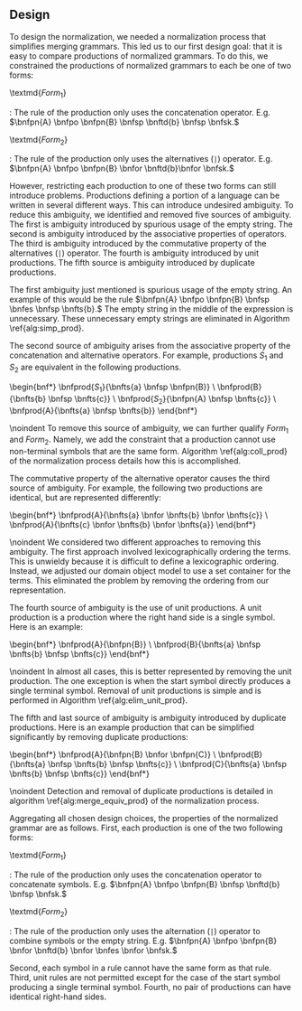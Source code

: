 ## Design

To design the normalization, we needed a normalization process that simplifies merging grammars. This led us to our first design goal: that it is easy to compare productions of normalized grammars. To do this, we constrained the productions of normalized grammars to each be one of two forms:

\textmd{$\textit{Form}_1$}

:   The rule of the production only uses the concatenation operator. E.g. $\bnfpn{A} \bnfpo \bnfpn{B} \bnfsp \bnftd{b} \bnfsp \bnfsk.$

\textmd{$\textit{Form}_2$}

:   The rule of the production only uses the alternatives (`|`) operator. E.g. $\bnfpn{A} \bnfpo \bnfpn{B} \bnfor \bnftd{b}\bnfor \bnfsk.$

However, restricting each production to one of these two forms can still introduce problems. Productions defining a portion of a language can be written in several different ways. This can introduce undesired ambiguity. To reduce this ambiguity, we identified and removed five sources of ambiguity. The first is ambiguity introduced by spurious usage of the empty string. The second is ambiguity introduced by the associative properties of operators. The third is ambiguity introduced by the commutative property of the alternatives (`|`) operator. The fourth is ambiguity introduced by unit productions. The fifth source is ambiguity introduced by duplicate productions.

The first ambiguity just mentioned is spurious usage of the empty string. An example of this would be the rule $\bnfpn{A} \bnfpo \bnfpn{B} \bnfsp \bnfes \bnfsp \bnfts{b}.$ The empty string in the middle of the expression is unnecessary. These unnecessary empty strings are eliminated in Algorithm \ref{alg:simp_prod}.

The second source of ambiguity arises from the associative property of the concatenation and alternative operators. For example, productions $S_1$ and $S_2$ are equivalent in the following productions.

\begin{bnf*}
\bnfprod{$S_1$}{\bnfts{a} \bnfsp \bnfpn{B}} \\
\bnfprod{B}{\bnfts{b} \bnfsp \bnfts{c}} \\
\bnfprod{$S_2$}{\bnfpn{A} \bnfsp \bnfts{c}} \\
\bnfprod{A}{\bnfts{a} \bnfsp \bnfts{b}}
\end{bnf*}

\noindent To remove this source of ambiguity, we can further qualify $\textit{Form}_1$ and $\textit{Form}_2.$ Namely, we add the constraint that a production cannot use non-terminal symbols that are the same form. Algorithm \ref{alg:coll_prod} of the normalization process details how this is accomplished.

The commutative property of the alternative operator causes the third source of ambiguity. For example, the following two productions are identical, but are represented differently:

\begin{bnf*}
\bnfprod{A}{\bnfts{a} \bnfor \bnfts{b} \bnfor \bnfts{c}} \\
\bnfprod{A}{\bnfts{c} \bnfor \bnfts{b} \bnfor \bnfts{a}}
\end{bnf*}

\noindent We considered two different approaches to removing this ambiguity. The first approach involved lexicographically ordering the terms. This is unwieldy because it is difficult to define a lexicographic ordering. Instead, we adjusted our domain object model to use a set container for the terms. This eliminated the problem by removing the ordering from our representation.

The fourth source of ambiguity is the use of unit productions. A unit production is a production where the right hand side is a single symbol. Here is an example:

\begin{bnf*}
\bnfprod{A}{\bnfpn{B}} \\
\bnfprod{B}{\bnfts{a} \bnfsp \bnfts{b} \bnfsp \bnfts{c}}
\end{bnf*}

\noindent In almost all cases, this is better represented by removing the unit production. The one exception is when the start symbol directly produces a single terminal symbol. Removal of unit productions is simple and is performed in Algorithm \ref{alg:elim_unit_prod}.

The fifth and last source of ambiguity is ambiguity introduced by duplicate productions. Here is an example production that can be simplified significantly by removing duplicate productions:

\begin{bnf*}
\bnfprod{A}{\bnfpn{B} \bnfor \bnfpn{C}} \\
\bnfprod{B}{\bnfts{a} \bnfsp \bnfts{b} \bnfsp \bnfts{c}} \\
\bnfprod{C}{\bnfts{a} \bnfsp \bnfts{b} \bnfsp \bnfts{c}}
\end{bnf*}

\noindent Detection and removal of duplicate productions is detailed in algorithm \ref{alg:merge_equiv_prod} of the normalization process.

Aggregating all chosen design choices, the properties of the normalized grammar are as follows. First, each production is one of the two following forms:

\textmd{$\textit{Form}_1$}

:   The rule of the production only uses the concatenation operator to concatenate symbols. E.g. $\bnfpn{A} \bnfpo \bnfpn{B} \bnfsp \bnftd{b} \bnfsp \bnfsk.$

\textmd{$\textit{Form}_2$}

:   The rule of the production only uses the alternation (`|`) operator to combine symbols or the empty string. E.g. $\bnfpn{A} \bnfpo \bnfpn{B} \bnfor \bnftd{b} \bnfor \bnfes \bnfor \bnfsk.$

Second, each symbol in a rule cannot have the same form as that rule. Third, unit rules are not permitted except for the case of the start symbol producing a single terminal symbol. Fourth, no pair of productions can have identical right-hand sides.